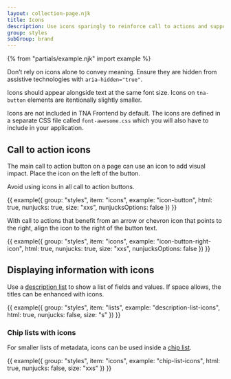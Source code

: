 ```yaml
---
layout: collection-page.njk
title: Icons
description: Use icons sparingly to reinforce call to actions and support small pieces of information such as metadata.
group: styles
subGroup: brand
---
```


{% from "partials/example.njk" import example %}

Don’t rely on icons alone to convey meaning. Ensure they are hidden from assistive technologies with `aria-hidden="true"`.
 
Icons should appear alongside text at the same font size. Icons on `tna-button` elements are itentionally slightly smaller.

Icons are not included in TNA Frontend by default. The icons are defined in a separate CSS file called `font-awesome.css` which you will also have to include in your application.

## Call to action icons

The main call to action button on a page can use an icon to add visual impact. Place the icon on the left of the button.

Avoid using icons in all call to action buttons.

{{ example({ group: "styles", item: "icons", example: "icon-button", html: true, nunjucks: true, size: "xxs", nunjucksOptions: false }) }}

With call to actions that benefit from an arrow or chevron icon that points to the right, align the icon to the right of the button text.

{{ example({ group: "styles", item: "icons", example: "icon-button-right-icon", html: true, nunjucks: true, size: "xxs", nunjucksOptions: false }) }}

<!-- ## Brand icons

TNA Frontend doesn’t include [Font Awesome brand icons](https://fontawesome.com/search?o=r&m=free&f=brands) by default.

Use brand icons to add visual information to external site links. Keep the brand icon on the left of the button.

{{ example({ group: "styles", item: "icons", example: "brand-icon-button", html: true, nunjucks: true, size: "xxs", nunjucksOptions: false }) }} -->

## Displaying information with icons

Use a [description list](../../styles/lists/#description-lists) to show a list of fields and values. If space allows, the titles can be enhanced with icons.

{{ example({ group: "styles", item: "lists", example: "description-list-icons", html: true, nunjucks: false, size: "s" }) }}

### Chip lists with icons

For smaller lists of metadata, icons can be used inside a [chip list](../../styles/lists/#chip-lists).

{{ example({ group: "styles", item: "icons", example: "chip-list-icons", html: true, nunjucks: false, size: "xxs" }) }}
